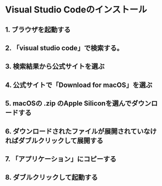 # ​​Visual Studio Codeのインストール

## 1. ブラウザを起動する

## 2. 「visual studio code」で検索する。

## 3. 検索結果から公式サイトを選ぶ

## 4. 公式サイトで「Download for macOS」を選ぶ

## 5. macOSの .zip のApple Siliconを選んでダウンロードする

## 6. ダウンロードされたファイルが展開されていなければダブルクリックして展開する

## 7. 「アプリケーション」にコピーする

## 8. ダブルクリックして起動する
